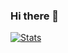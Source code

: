 ### Hi there 👋
[![Stats](https://github-readme-stats.vercel.app/api?username=ethanhuang03)](https://github.com/anuraghazra/github-readme-stats)

<!--
**ethanhuang03/ethanhuang03** is a ✨ _special_ ✨ repository because its `README.md` (this file) appears on your GitHub profile.

Here are some ideas to get you started:

- 🔭 I’m currently working on ...
- 🌱 I’m currently learning ...
- 👯 I’m looking to collaborate on ...
- 🤔 I’m looking for help with ...
- 💬 Ask me about ...
- 📫 How to reach me: ...
- 😄 Pronouns: ...
- ⚡ Fun fact: ...
-->
